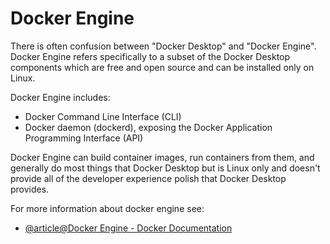 # Docker Engine

There is often confusion between "Docker Desktop" and "Docker Engine". Docker Engine refers specifically to a subset of the Docker Desktop components which are free and open source and can be installed only on Linux.

Docker Engine includes:

- Docker Command Line Interface (CLI)
- Docker daemon (dockerd), exposing the Docker Application Programming Interface (API)

Docker Engine can build container images, run containers from them, and generally do most things that Docker Desktop but is Linux only and doesn't provide all of the developer experience polish that Docker Desktop provides.

For more information about docker engine see: 

- [@article@Docker Engine - Docker Documentation](https://docs.docker.com/engine/)